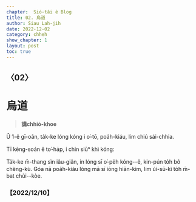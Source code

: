 ```yaml
---
chapter:  Sió-tâi ê Blog
title: 02. 烏道
author: Siau Lah-jih
date: 2022-12-02
category: chheh
show_chapter: 1
layout: post
toc: true
---
```


## 〈02〉
# 烏道
> **講chhiò-khoe**

 Ū 1-ê gī-oân, ta̍k-ke lóng kóng i o͘-tō, poa̍h-kiáu, lim chiú sái-chhia.

Tī kèng-soán ê to͘-ha̍p, i chin siūⁿ khì kóng: 

Ta̍k-ke m̄-thang sìn iâu-giân, in lóng sī o͘-pe̍h kóng--ê, kin-pún to̍h bô chèng-kù. Góa nā poa̍h-kiáu lóng mā sī iōng hiān-kim, lim úi-sū-kì to̍h m̄-bat chùi--kòe.

 
### 【2022/12/10】

